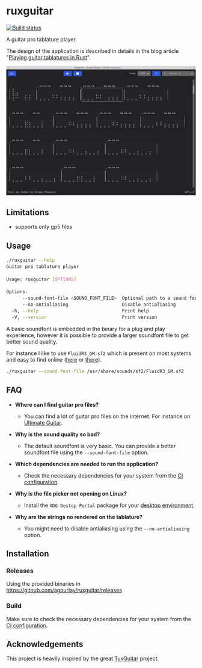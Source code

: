 # ruxguitar

[![Build status](https://github.com/agourlay/ruxguitar/actions/workflows/ci.yml/badge.svg)](https://github.com/agourlay/ruxguitar/actions/workflows/ci.yml)

A guitar pro tablature player.

The design of the application is described in details in the blog article "[Playing guitar tablatures in Rust](https://agourlay.github.io/ruxguitar-tablature-player/)".

![screenshot](screenshot.png)

## Limitations

- supports only gp5 files

## Usage

```bash
./ruxguitar --help
Guitar pro tablature player

Usage: ruxguitar [OPTIONS]

Options:
      --sound-font-file <SOUND_FONT_FILE>  Optional path to a sound font file
      --no-antialiasing                    Disable antialiasing
  -h, --help                               Print help
  -V, --version                            Print version
```

A basic soundfont is embedded in the binary for a plug and play experience, however it is possible to provide a larger soundfont file to get better sound quality.

For instance I like to use `FluidR3_GM.sf2` which is present on most systems and easy to find online ([here](https://musical-artifacts.com/artifacts/738) or [there](https://member.keymusician.com/Member/FluidR3_GM/index.html)).

```bash
./ruxguitar --sound-font-file /usr/share/sounds/sf2/FluidR3_GM.sf2
```

## FAQ

- **Where can I find guitar pro files?**
  - You can find a lot of guitar pro files on the internet. For instance on [Ultimate Guitar](https://www.ultimate-guitar.com/).

- **Why is the sound quality so bad?**
  - The default soundfont is very basic. You can provide a better soundfont file using the `--sound-font-file` option.

- **Which dependencies are needed to run the application?**
  - Check the necessary dependencies for your system from the [CI configuration](https://github.com/agourlay/ruxguitar/blob/master/.github/workflows/ci.yml).

- **Why is the file picker not opening on Linux?**
  - Install the `XDG Destop Portal` package for your [desktop environment](https://wiki.archlinux.org/title/XDG_Desktop_Portal#List_of_backends_and_interfaces).

- **Why are the strings no rendered on the tablature?**
  - You might need to disable antialiasing using the `--no-antialiasing` option.

## Installation

### Releases

Using the provided binaries in https://github.com/agourlay/ruxguitar/releases

### Build

Make sure to check the necessary dependencies for your system from the [CI configuration](https://github.com/agourlay/ruxguitar/blob/master/.github/workflows/ci.yml).

## Acknowledgements

This project is heavily inspired by the great [TuxGuitar](https://sourceforge.net/p/tuxguitar/code/HEAD/tree/trunk/) project.